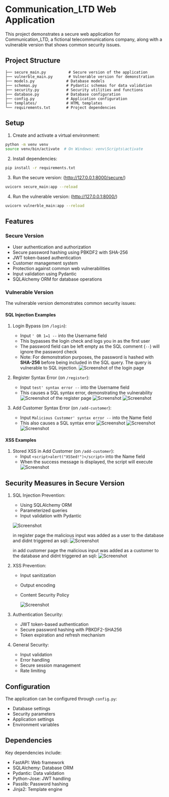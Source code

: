 # Communication_LTD Web Application

This project demonstrates a secure web application for Communication_LTD, a fictional telecommunications company, along with a vulnerable version that shows common security issues.

## Project Structure

```
├── secure_main.py          # Secure version of the application
├── vulnerble_main.py       # Vulnerable version for demonstration
├── models.py              # Database models
├── schemas.py             # Pydantic schemas for data validation
├── security.py            # Security utilities and functions
├── database.py            # Database configuration
├── config.py              # Application configuration
├── templates/             # HTML templates
└── requirements.txt       # Project dependencies
```

## Setup

1. Create and activate a virtual environment:
```bash
python -m venv venv
source venv/bin/activate  # On Windows: venv\Scripts\activate
```

2. Install dependencies:
```bash
pip install -r requirements.txt
```

3. Run the secure version: (http://127.0.0.1:8000/secure/)
```bash
uvicorn secure_main:app --reload
```

4. Run the vulnerable version: (http://127.0.0.1:8000/)
```bash
uvicorn vulnerble_main:app --reload
```

## Features

### Secure Version
- User authentication and authorization
- Secure password hashing using PBKDF2 with SHA-256
- JWT token-based authentication
- Customer management system
- Protection against common web vulnerabilities
- Input validation using Pydantic
- SQLAlchemy ORM for database operations

### Vulnerable Version
The vulnerable version demonstrates common security issues:

#### SQL Injection Examples
1. Login Bypass (on `/login`):
   - Input `' OR 1=1 --` into the Username field
   - This bypasses the login check and logs you in as the first user
   - The password field can be left empty as the SQL comment (`--`) will ignore the password check
   - Note: For demonstration purposes, the password is hashed with **SHA-256** before being included in the SQL query. The query is vulnerable to SQL injection.
   ![Screenshot of the login page](images/login-vulnerble-to-sqli.png)

2. Register Syntax Error (on `/register`):
   - Input `test' syntax error --` into the Username field
   - This causes a SQL syntax error, demonstrating the vulnerability
   ![Screenshot of the register page](images/register-vulnerble-to-sqli.png)
   ![Screenshot](images/sqli-error.png)
   ![Screenshot](images/sqli-syntax-error.png)

3. Add Customer Syntax Error (on `/add-customer`):
   - Input `Malicious Customer' syntax error --` into the Name field
   - This also causes a SQL syntax error
   ![Screenshot](images/add_customer-vulnerble-to-sqli.png)
   ![Screenshot](images/sqli-error.png)
   ![Screenshot](images/sqli-syntax-error.png)


#### XSS Examples
1. Stored XSS in Add Customer (on `/add-customer`):
   - Input `<script>alert("XSSed!")</script>` into the Name field
   - When the success message is displayed, the script will execute
   ![Screenshot](images/add_customer-vulnrble-to-xss.png)

## Security Measures in Secure Version

1. SQL Injection Prevention:
   - Using SQLAlchemy ORM
   - Parameterized queries
   - Input validation with Pydantic

   ![Screenshot](images/login-secure-to-sqli.png)

   in register page the malicious input was added as a user to the database and didnt triggered an sqli:
   ![Screenshot](images/register-secured-to-sqli.png)


   in add customer page the malicious input was added as a customer to the database and didnt triggered an sqli:
   ![Screenshot](images/add_customer-secure-to-sqli.png)




2. XSS Prevention:
   - Input sanitization
   - Output encoding
   - Content Security Policy

      ![Screenshot](images/add_customer-secured-to-xss.png)

      



3. Authentication Security:
   - JWT token-based authentication
   - Secure password hashing with PBKDF2-SHA256
   - Token expiration and refresh mechanism

4. General Security:
   - Input validation
   - Error handling
   - Secure session management
   - Rate limiting

## Configuration

The application can be configured through `config.py`:
- Database settings
- Security parameters
- Application settings
- Environment variables

## Dependencies

Key dependencies include:
- FastAPI: Web framework
- SQLAlchemy: Database ORM
- Pydantic: Data validation
- Python-Jose: JWT handling
- Passlib: Password hashing
- Jinja2: Template engine 
